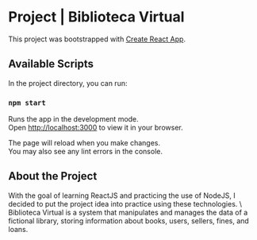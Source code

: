 # Project | Biblioteca Virtual

This project was bootstrapped with [Create React App](https://github.com/facebook/create-react-app).

## Available Scripts

In the project directory, you can run:

### `npm start`

Runs the app in the development mode.\
Open [http://localhost:3000](http://localhost:3000) to view it in your browser.

The page will reload when you make changes.\
You may also see any lint errors in the console.

## About the Project

With the goal of learning ReactJS and practicing the use of NodeJS, I decided to put the project idea into practice using these technologies. \ \
Biblioteca Virtual is a system that manipulates and manages the data of a fictional library, storing information about books, users, sellers, fines, and loans.
